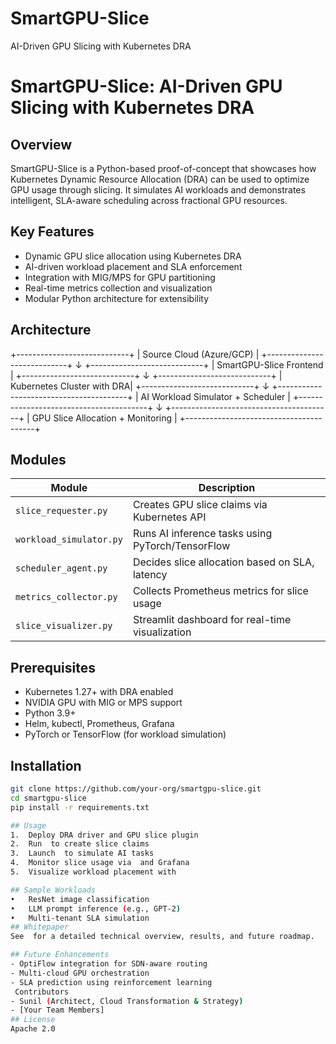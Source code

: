 # SmartGPU-Slice
AI-Driven GPU Slicing with Kubernetes DRA
# SmartGPU-Slice: AI-Driven GPU Slicing with Kubernetes DRA

##  Overview
SmartGPU-Slice is a Python-based proof-of-concept that showcases how Kubernetes Dynamic Resource Allocation (DRA) can be used to optimize GPU usage through slicing. It simulates AI workloads and demonstrates intelligent, SLA-aware scheduling across fractional GPU resources.

##  Key Features
- Dynamic GPU slice allocation using Kubernetes DRA
- AI-driven workload placement and SLA enforcement
- Integration with MIG/MPS for GPU partitioning
- Real-time metrics collection and visualization
- Modular Python architecture for extensibility

##  Architecture
+----------------------------+
|  Source Cloud (Azure/GCP) |
+----------------------------+
              ↓
+----------------------------+
|   SmartGPU-Slice Frontend |
+----------------------------+
              ↓
+----------------------------+
| Kubernetes Cluster with DRA|
+----------------------------+
              ↓
+----------------------------------------+
| AI Workload Simulator + Scheduler      |
+----------------------------------------+
              ↓
+----------------------------------------+
| GPU Slice Allocation + Monitoring      |
+----------------------------------------+


##  Modules
| Module                  | Description                                      |
|-----------------------  |--------------------------------------------------|
| `slice_requester.py`    | Creates GPU slice claims via Kubernetes API      |
| `workload_simulator.py` | Runs AI inference tasks using PyTorch/TensorFlow |
| `scheduler_agent.py`    | Decides slice allocation based on SLA, latency   |
| `metrics_collector.py`  | Collects Prometheus metrics for slice usage      |
| `slice_visualizer.py`   | Streamlit dashboard for real-time visualization  |

##  Prerequisites
- Kubernetes 1.27+ with DRA enabled
- NVIDIA GPU with MIG or MPS support
- Python 3.9+
- Helm, kubectl, Prometheus, Grafana
- PyTorch or TensorFlow (for workload simulation)

##  Installation
```bash
git clone https://github.com/your-org/smartgpu-slice.git
cd smartgpu-slice
pip install -r requirements.txt

## Usage
1. 	Deploy DRA driver and GPU slice plugin
2. 	Run  to create slice claims
3. 	Launch  to simulate AI tasks
4. 	Monitor slice usage via  and Grafana
5. 	Visualize workload placement with

## Sample Workloads
• 	ResNet image classification
• 	LLM prompt inference (e.g., GPT-2)
• 	Multi-tenant SLA simulation
## Whitepaper
See  for a detailed technical overview, results, and future roadmap.

## Future Enhancements
- OptiFlow integration for SDN-aware routing
- Multi-cloud GPU orchestration
- SLA prediction using reinforcement learning
 Contributors
- Sunil (Architect, Cloud Transformation & Strategy)
- [Your Team Members]
## License
Apache 2.0

